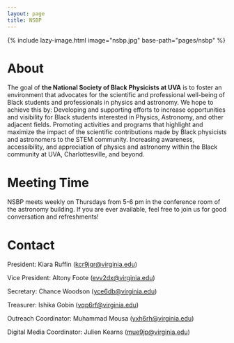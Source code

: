 ```yaml
---
layout: page
title: NSBP
---
```


{% include lazy-image.html image="nsbp.jpg" base-path="pages/nsbp" %}

# About

The goal of **the National Society of Black Physicists at UVA** is to foster an environment that advocates for the scientific and professional well-being of Black students and professionals in physics and astronomy. We hope to achieve this by:
Developing and supporting efforts to increase opportunities and visibility for Black students interested in Physics, Astronomy, and other adjacent fields.
Promoting activities and programs that highlight and maximize the impact of the scientific contributions made by Black physicists and astronomers to the STEM community.
Increasing awareness, accessibility, and appreciation of physics and astronomy within the Black community at UVA, Charlottesville, and beyond.


# Meeting Time

NSBP meets weekly on Thursdays from 5-6 pm in the conference room of the astronomy building. If you are ever available, feel free to join us for good conversation and refreshments!


# Contact

President: Kiara Ruffin (kcr9jqr@virginia.edu)

Vice President: Altony Foote (evv2dx@virginia.edu)

Secretary: Chance Woodson (yce6db@virginia.edu)

Treasurer: Ishika Gobin (vqp6rf@virginia.edu)

Outreach Coordinator: Muhammad Mousa (yxh6rh@virginia.edu)

Digital Media Coordinator: Julien Kearns (mue9jp@virginia.edu)
